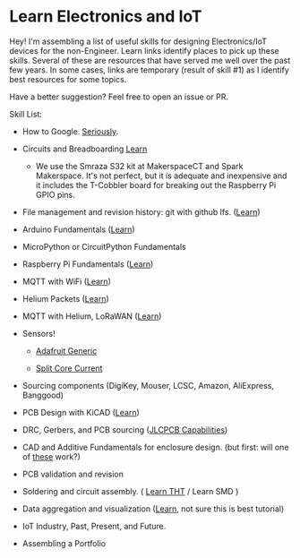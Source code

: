 # Learn Electronics and IoT

Hey! I'm assembling a list of useful skills for designing Electronics/IoT devices for the non-Engineer. Learn links identify places to pick up these skills. Several of these are resources that have served me well over the past few years. In some cases, links are temporary (result of skill #1) as I identify best resources for some topics. 

Have a better suggestion? Feel free to open an issue or PR. 

Skill List:

* How to Google. [Seriously](https://www.pcmag.com/how-to/23-google-search-tips-youll-want-to-learn).

* Circuits and Breadboarding [Learn](https://www.smraza.com/pages/toturial)
  * We use the Smraza S32 kit at MakerspaceCT and Spark Makerspace. It's not perfect, but it is adequate and inexpensive and it includes the T-Cobbler board for breaking out the Raspberry Pi GPIO pins.

* File management and revision history: git with github lfs. ([Learn](https://dangitgit.com/en))

* Arduino Fundamentals ([Learn](https://github.com/makerspacect/arduino_intro))

* MicroPython or CircuitPython Fundamentals

* Raspberry Pi Fundamentals ([Learn](https://github.com/makerspacect/raspberry_pi_intro))

* MQTT with WiFi ([Learn](https://codetober.com/temperature-and-humidity-with-esp32/))

* Helium Packets ([Learn](https://github.com/MakerspaceCT/ttgo_esp32_helium))

* MQTT with Helium, LoRaWAN ([Learn](https://www.hackster.io/uFire/helium-water-quality-monitor-075e6d))

* Sensors!

  * [Adafruit Generic](https://github.com/adafruit/Adafruit_Sensor)

  * [Split Core Current](https://github.com/maxux/current-arduino)

* Sourcing components (DigiKey, Mouser, LCSC, Amazon, AliExpress, Banggood)

* PCB Design with KiCAD ([Learn](https://wiki.ai03.com/books/pcb-design/chapter/pcb-designer-guide))

* DRC, Gerbers, and PCB sourcing ([JLCPCB Capabilities](https://jlcpcb.com/capabilities/Capabilities))

* CAD and Additive Fundamentals for enclosure design. (but first: will one of [these](https://www.homedepot.com/p/Carlon-4-in-x-4-in-x-2-in-PVC-Junction-Box-Gray-E989NNJ-CAR/100404097) work?)

* PCB validation and revision

* Soldering and circuit assembly. ( [Learn THT](https://learn.adafruit.com/adafruit-guide-excellent-soldering) / Learn SMD )

* Data aggregation and visualization ([Learn](https://support.machineq.com/s/article/MQTT-Tutorial), not sure this is best tutorial)

* IoT Industry, Past, Present, and Future.

* Assembling a Portfolio
